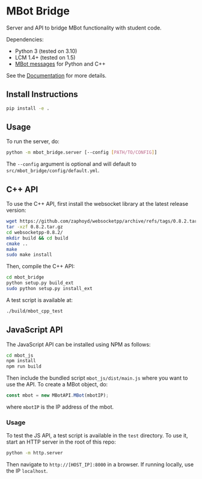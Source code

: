 # MBot Bridge

Server and API to bridge MBot functionality with student code.

Dependencies:
* Python 3 (tested on 3.10)
* LCM 1.4+ (tested on 1.5)
* [MBot messages](https://github.com/mbot-project/mbot_lcm_base) for Python and C++

See the [Documentation](docs/index.md) for more details.

## Install Instructions

```bash
pip install -e .
```

## Usage

To run the server, do:
```bash
python -m mbot_bridge.server [--config [PATH/TO/CONFIG]]
```
The `--config` argument is optional and will default to `src/mbot_bridge/config/default.yml`.

## C++ API

To use the C++ API, first install the websocket library at the latest release version:
```bash
wget https://github.com/zaphoyd/websocketpp/archive/refs/tags/0.8.2.tar.gz
tar -xzf 0.8.2.tar.gz
cd websocketpp-0.8.2/
mkdir build && cd build
cmake ..
make
sudo make install
```
Then, compile the C++ API:
```bash
cd mbot_bridge
python setup.py build_ext
sudo python setup.py install_ext
```
A test script is available at:
```bash
./build/mbot_cpp_test
```

## JavaScript API

The JavaScript API can be installed using NPM as follows:
```bash
cd mbot_js
npm install
npm run build
```
Then include the bundled script `mbot_js/dist/main.js` where you want to use the API. To create a MBot object, do:
```javascript
const mbot = new MBotAPI.MBot(mbotIP);
```
where `mbotIP` is the IP address of the mbot.

### Usage

To test the JS API, a test script is available in the `test` directory. To use it, start an HTTP server in the root of this repo:
```bash
python -m http.server
```
Then navigate to `http://[HOST_IP]:8000` in a browser. If running locally, use the IP `localhost`.
